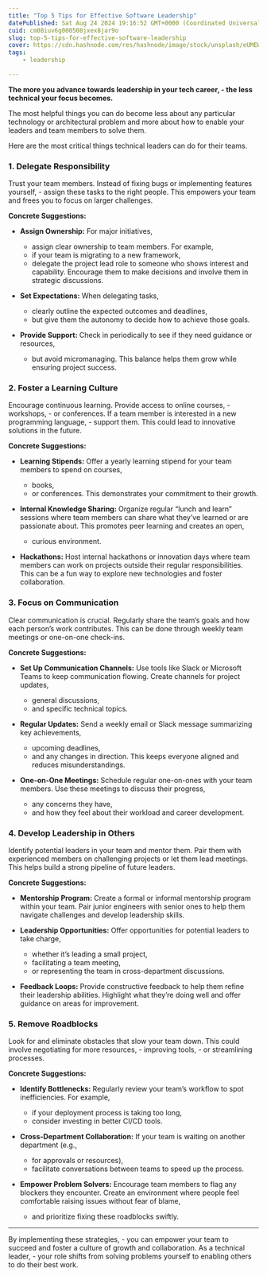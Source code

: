 ```yaml
---
title: "Top 5 Tips for Effective Software Leadership"
datePublished: Sat Aug 24 2024 19:16:52 GMT+0000 (Coordinated Universal Time)
cuid: cm08iuv6g000508jxex8jar9o
slug: top-5-tips-for-effective-software-leadership
cover: https://cdn.hashnode.com/res/hashnode/image/stock/unsplash/eUMEWE-7Ewg/upload/0a8e7d45d7aec8284c1c62428e160ca0.jpeg
tags:
    - leadership

---
```


**The more you advance towards leadership in your tech career,
    - the less technical your focus becomes.**

The most helpful things you can do become less about any particular technology or architectural problem and more about how to enable your leaders and team members to solve them.

Here are the most critical things technical leaders can do for their teams.

### 1\. Delegate Responsibility

Trust your team members. Instead of fixing bugs or implementing features yourself,
    - assign these tasks to the right people. This empowers your team and frees you to focus on larger challenges.

**Concrete Suggestions:**

* **Assign Ownership:** For major initiatives,
    - assign clear ownership to team members. For example,
    - if your team is migrating to a new framework,
    - delegate the project lead role to someone who shows interest and capability. Encourage them to make decisions and involve them in strategic discussions.
    
* **Set Expectations:** When delegating tasks,
    - clearly outline the expected outcomes and deadlines,
    - but give them the autonomy to decide how to achieve those goals.
    
* **Provide Support:** Check in periodically to see if they need guidance or resources,
    - but avoid micromanaging. This balance helps them grow while ensuring project success.
    

### 2\. Foster a Learning Culture

Encourage continuous learning. Provide access to online courses,
    - workshops,
    - or conferences. If a team member is interested in a new programming language,
    - support them. This could lead to innovative solutions in the future.

**Concrete Suggestions:**

* **Learning Stipends:** Offer a yearly learning stipend for your team members to spend on courses,
    - books,
    - or conferences. This demonstrates your commitment to their growth.
    
* **Internal Knowledge Sharing:** Organize regular “lunch and learn” sessions where team members can share what they’ve learned or are passionate about. This promotes peer learning and creates an open,
    - curious environment.
    
* **Hackathons:** Host internal hackathons or innovation days where team members can work on projects outside their regular responsibilities. This can be a fun way to explore new technologies and foster collaboration.
    

### 3\. Focus on Communication

Clear communication is crucial. Regularly share the team’s goals and how each person’s work contributes. This can be done through weekly team meetings or one-on-one check-ins.

**Concrete Suggestions:**

* **Set Up Communication Channels:** Use tools like Slack or Microsoft Teams to keep communication flowing. Create channels for project updates,
    - general discussions,
    - and specific technical topics.
    
* **Regular Updates:** Send a weekly email or Slack message summarizing key achievements,
    - upcoming deadlines,
    - and any changes in direction. This keeps everyone aligned and reduces misunderstandings.
    
* **One-on-One Meetings:** Schedule regular one-on-ones with your team members. Use these meetings to discuss their progress,
    - any concerns they have,
    - and how they feel about their workload and career development.
    

### 4\. Develop Leadership in Others

Identify potential leaders in your team and mentor them. Pair them with experienced members on challenging projects or let them lead meetings. This helps build a strong pipeline of future leaders.

**Concrete Suggestions:**

* **Mentorship Program:** Create a formal or informal mentorship program within your team. Pair junior engineers with senior ones to help them navigate challenges and develop leadership skills.
    
* **Leadership Opportunities:** Offer opportunities for potential leaders to take charge,
    - whether it’s leading a small project,
    - facilitating a team meeting,
    - or representing the team in cross-department discussions.
    
* **Feedback Loops:** Provide constructive feedback to help them refine their leadership abilities. Highlight what they’re doing well and offer guidance on areas for improvement.
    

### 5\. Remove Roadblocks

Look for and eliminate obstacles that slow your team down. This could involve negotiating for more resources,
    - improving tools,
    - or streamlining processes.

**Concrete Suggestions:**

* **Identify Bottlenecks:** Regularly review your team’s workflow to spot inefficiencies. For example,
    - if your deployment process is taking too long,
    - consider investing in better CI/CD tools.
    
* **Cross-Department Collaboration:** If your team is waiting on another department (e.g.,
    - for approvals or resources),
    - facilitate conversations between teams to speed up the process.
    
* **Empower Problem Solvers:** Encourage team members to flag any blockers they encounter. Create an environment where people feel comfortable raising issues without fear of blame,
    - and prioritize fixing these roadblocks swiftly.
    

---

By implementing these strategies,
    - you can empower your team to succeed and foster a culture of growth and collaboration. As a technical leader,
    - your role shifts from solving problems yourself to enabling others to do their best work.